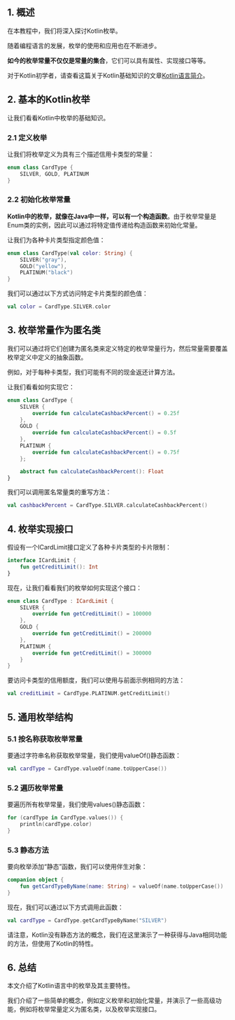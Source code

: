 ## 1. 概述

在本教程中，我们将深入探讨Kotlin枚举。

随着编程语言的发展，枚举的使用和应用也在不断进步。

**如今的枚举常量不仅仅是常量的集合**，它们可以具有属性、实现接口等等。

对于Kotlin初学者，请查看这篇关于Kotlin基础知识的文章[Kotlin语言简介](../../kotlin-core-1/docs/Kotlin语言简介.md)。

## 2. 基本的Kotlin枚举

让我们看看Kotlin中枚举的基础知识。

### 2.1 定义枚举

让我们将枚举定义为具有三个描述信用卡类型的常量：

```kotlin
enum class CardType {
    SILVER, GOLD, PLATINUM
}
```

### 2.2 初始化枚举常量

**Kotlin中的枚举，就像在Java中一样，可以有一个构造函数**。由于枚举常量是Enum类的实例，因此可以通过将特定值传递给构造函数来初始化常量。

让我们为各种卡片类型指定颜色值：

```kotlin
enum class CardType(val color: String) {
    SILVER("gray"),
    GOLD("yellow"),
    PLATINUM("black")
}
```

我们可以通过以下方式访问特定卡片类型的颜色值：

```kotlin
val color = CardType.SILVER.color
```

## 3. 枚举常量作为匿名类

我们可以通过将它们创建为匿名类来定义特定的枚举常量行为，然后常量需要覆盖枚举定义中定义的抽象函数。

例如，对于每种卡类型，我们可能有不同的现金返还计算方法。

让我们看看如何实现它：

```kotlin
enum class CardType {
    SILVER {
        override fun calculateCashbackPercent() = 0.25f
    },
    GOLD {
        override fun calculateCashbackPercent() = 0.5f
    },
    PLATINUM {
        override fun calculateCashbackPercent() = 0.75f
    };

    abstract fun calculateCashbackPercent(): Float
}
```

我们可以调用匿名常量类的重写方法：

```kotlin
val cashbackPercent = CardType.SILVER.calculateCashbackPercent()
```

## 4. 枚举实现接口

假设有一个ICardLimit接口定义了各种卡片类型的卡片限制：

```kotlin
interface ICardLimit {
    fun getCreditLimit(): Int
}
```

现在，让我们看看我们的枚举如何实现这个接口：

```kotlin
enum class CardType : ICardLimit {
    SILVER {
        override fun getCreditLimit() = 100000
    },
    GOLD {
        override fun getCreditLimit() = 200000
    },
    PLATINUM {
        override fun getCreditLimit() = 300000
    }
}
```

要访问卡类型的信用额度，我们可以使用与前面示例相同的方法：

```kotlin
val creditLimit = CardType.PLATINUM.getCreditLimit()
```

## 5. 通用枚举结构

### 5.1 按名称获取枚举常量

要通过字符串名称获取枚举常量，我们使用valueOf()静态函数：

```kotlin
val cardType = CardType.valueOf(name.toUpperCase())
```

### 5.2 遍历枚举常量

要遍历所有枚举常量，我们使用values()静态函数：

```kotlin
for (cardType in CardType.values()) {
    println(cardType.color)
}
```

### 5.3 静态方法

要向枚举添加“静态”函数，我们可以使用伴生对象：

```kotlin
companion object {
    fun getCardTypeByName(name: String) = valueOf(name.toUpperCase())
}
```

现在，我们可以通过以下方式调用此函数：

```kotlin
val cardType = CardType.getCardTypeByName("SILVER")
```

请注意，Kotlin没有静态方法的概念，我们在这里演示了一种获得与Java相同功能的方法，但使用了Kotlin的特性。

## 6. 总结

本文介绍了Kotlin语言中的枚举及其主要特性。

我们介绍了一些简单的概念，例如定义枚举和初始化常量，并演示了一些高级功能，例如将枚举常量定义为匿名类，以及枚举实现接口。